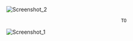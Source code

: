 ![Screenshot_2](https://github.com/Said-Suluk/100-Day-Of-CSS/assets/130802359/12502c91-85a1-444d-be3d-468117e71add)







                                              TO







![Screenshot_1](https://github.com/Said-Suluk/100-Day-Of-CSS/assets/130802359/ebcf1512-ab8f-4041-9b04-21326e0f86c6)
